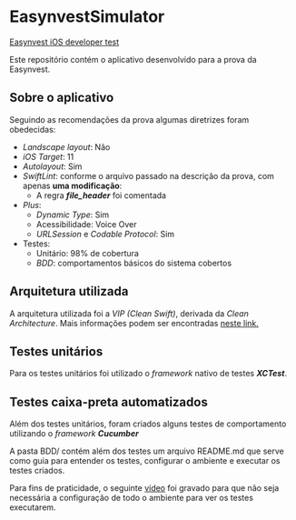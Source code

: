 # EasynvestSimulator
[Easynvest iOS developer test](https://github.com/easynvest/teste-ios)

Este repositório contém o aplicativo desenvolvido para a prova da Easynvest.

## Sobre o aplicativo 
Seguindo as recomendações da prova algumas diretrizes foram obedecidas:
* _Landscape layout_: Não
* _iOS Target_: 11
* _Autolayout_: Sim
* _SwiftLint_: conforme o arquivo passado na descrição da prova, com apenas **uma modificação**:
	* A regra _**file_header**_ foi comentada
* _Plus_:
	* _Dynamic Type_: Sim
	* Acessibilidade: Voice Over
	* _URLSession_ e _Codable Protocol_: Sim
* Testes:
	* Unitário: 98% de cobertura
	* _BDD_: comportamentos básicos do sistema cobertos

## Arquitetura utilizada
A arquitetura utilizada foi a _VIP (Clean Swift)_, derivada da _Clean Architecture_.
Mais informações podem ser encontradas [neste link.](https://clean-swift.com)

## Testes unitários
Para os testes unitários foi utilizado o _framework_ nativo de testes **_XCTest_**.

## Testes caixa-preta automatizados
Além dos testes unitários, foram criados alguns testes de comportamento utilizando o _framework_ **_Cucumber_**

A pasta BDD/ contém além dos testes um arquivo README.md que serve como guia para entender os testes, configurar o ambiente e executar os testes criados.

Para fins de praticidade, o seguinte [vídeo](https://drive.google.com/open?id=1tSEotsZgXBI_VRb7ZzP74vD-ei4NmLb4) foi gravado para que não seja necessária a configuração de todo o ambiente para ver os testes executarem.
